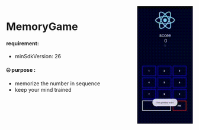 <img align="right" src="https://github.com/kocierik/MemoryGame/blob/master/app/sampledata/game.gif"/>

# MemoryGame

#### requirement:
+ minSdkVersion: 26


#### :zipper_mouth_face: purpose  :

+ memorize the number in sequence
+ keep your mind trained 

